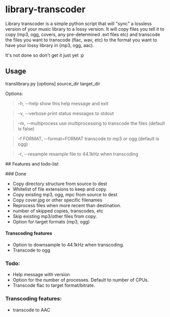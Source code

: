 # library-transcoder
Library transcoder is a simple python script that will "sync" a lossless version of your music library to a lossy version. It will copy files you tell it to copy (mp3, ogg, covers, any pre-determined .ext files etc) and transcode the files you want to transcode (flac, wav, etc) to the format you want to have your lossy library in (mp3, ogg, aac).

It's not done so don't get it just yet :p

## Usage
translibrary.py [options] source_dir target_dir

Options:
> -h, --help  show this help message and exit

> -v, --verbose print status messages to stdout

> -m, --multiprocess  use multiprocessing to transcode the files (default is false)

> -f FORMAT, --format=FORMAT  transcode to mp3 or ogg (default is ogg)

> -r, --resample  resample file to 44.1kHz when transcoding

## Features and todo-list

### Done
- Copy directory structure from source to dest
- Whitelist of file extensions to keep and copy.
- Copy existing mp3, ogg, mpc from source to dest
- Copy cover.jpg or other specific filenames
- Reprocess files when more recent than destination.
- number of skipped copies, transcodes, etc
- Skip existing mp3/other files from copy.
- Option for target formats (mp3, ogg)

#### Transcoding features
- Option to downsample to 44.1kHz when transcoding.
- Transcode to ogg

### Todo:
- Help message with version
- Option for the number of processes. Default to number of CPUs.
- Transcode flac to target format/bitrate.

### Transcoding features:
- transcode to AAC
